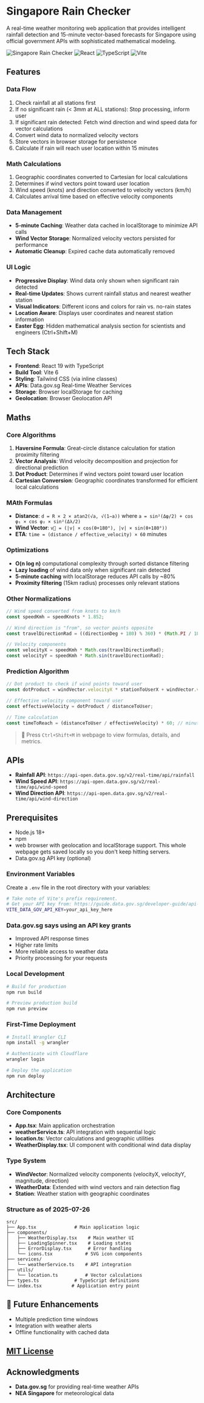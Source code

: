 # Singapore Rain Checker

A real-time weather monitoring web application that provides intelligent rainfall detection and 15-minute vector-based forecasts for Singapore using official government APIs with sophisticated mathematical modeling.

![Singapore Rain Checker](https://img.shields.io/badge/Status-Active-green)
![React](https://img.shields.io/badge/React-19.x-blue)
![TypeScript](https://img.shields.io/badge/TypeScript-5.7-blue)
![Vite](https://img.shields.io/badge/Vite-6.x-purple)

## Features

### Data Flow

1. Check rainfall at all stations first
2. If no significant rain (< 3mm at ALL stations): Stop processing, inform user
3. If significant rain detected: Fetch wind direction and wind speed data for vector calculations
4. Convert wind data to normalized velocity vectors
5. Store vectors in browser storage for persistence
6. Calculate if rain will reach user location within 15 minutes

### Math Calculations

1. Geographic coordinates converted to Cartesian for local calculations
2. Determines if wind vectors point toward user location
3. Wind speed (knots) and direction converted to velocity vectors (km/h)
4. Calculates arrival time based on effective velocity components

### Data Management

- **5-minute Caching**: Weather data cached in localStorage to minimize API calls
- **Wind Vector Storage**: Normalized velocity vectors persisted for performance
- **Automatic Cleanup**: Expired cache data automatically removed

### UI Logic

- **Progressive Display**: Wind data only shown when significant rain detected
- **Real-time Updates**: Shows current rainfall status and nearest weather station
- **Visual Indicators**: Different icons and colors for rain vs. no-rain states
- **Location Aware**: Displays user coordinates and nearest station information
- **Easter Egg**: Hidden mathematical analysis section for scientists and engineers (Ctrl+Shift+M)

## Tech Stack

- **Frontend**: React 19 with TypeScript
- **Build Tool**: Vite 6
- **Styling**: Tailwind CSS (via inline classes)
- **APIs**: Data.gov.sg Real-time Weather Services
- **Storage**: Browser localStorage for caching
- **Geolocation**: Browser Geolocation API

## Maths

### Core Algorithms

1. **Haversine Formula**: Great-circle distance calculation for station proximity filtering
2. **Vector Analysis**: Wind velocity decomposition and projection for directional prediction
3. **Dot Product**: Determines if wind vectors point toward user location
4. **Cartesian Conversion**: Geographic coordinates transformed for efficient local calculations

### MAth Formulas

- **Distance**: `d = R × 2 × atan2(√a, √(1−a))` where `a = sin²(Δφ/2) + cos φ₁ × cos φ₂ × sin²(Δλ/2)`
- **Wind Vector**: `v⃗ = (|v| × cos(θ+180°), |v| × sin(θ+180°))`
- **ETA**: `time = (distance / effective_velocity) × 60` minutes

### Optimizations

- **O(n log n)** computational complexity through sorted distance filtering
- **Lazy loading** of wind data only when significant rain detected
- **5-minute caching** with localStorage reduces API calls by ~80%
- **Proximity filtering** (15km radius) processes only relevant stations

### Other Normalizations

```typescript
// Wind speed converted from knots to km/h
const speedKmh = speedKnots * 1.852;

// Wind direction is "from", so vector points opposite
const travelDirectionRad = ((directionDeg + 180) % 360) * (Math.PI / 180);

// Velocity components
const velocityX = speedKmh * Math.cos(travelDirectionRad);
const velocityY = speedKmh * Math.sin(travelDirectionRad);
```

### Prediction Algorithm

```typescript
// Dot product to check if wind points toward user
const dotProduct = windVector.velocityX * stationToUserX + windVector.velocityY * stationToUserY;

// Effective velocity component toward user
const effectiveVelocity = dotProduct / distanceToUser;

// Time calculation
const timeToReach = (distanceToUser / effectiveVelocity) * 60; // minutes
```

> 🧮 Press `Ctrl+Shift+M` in webpage to view formulas, details, and metrics.

## APIs

- **Rainfall API**: `https://api-open.data.gov.sg/v2/real-time/api/rainfall`
- **Wind Speed API**: `https://api-open.data.gov.sg/v2/real-time/api/wind-speed`
- **Wind Direction API**: `https://api-open.data.gov.sg/v2/real-time/api/wind-direction`

## Prerequisites

- Node.js 18+
- npm
- web browser with geolocation and localStorage support. This whole webpage gets saved locally so you don't keep hitting servers.
- Data.gov.sg API key (optional)

### Environment Variables

Create a `.env` file in the root directory with your variables:

```bash
# Take note of Vite's prefix requirement.
# Get your API key from: https://guide.data.gov.sg/developer-guide/api-overview/how-to-request-an-api-key
VITE_DATA_GOV_API_KEY=your_api_key_here
```

### Data.gov.sg says using an API key grants

- Improved API response times
- Higher rate limits
- More reliable access to weather data
- Priority processing for your requests

### Local Development

```bash
# Build for production
npm run build

# Preview production build
npm run preview
```

### First-Time Deployment

```bash
# Install Wrangler CLI
npm install -g wrangler

# Authenticate with Cloudflare
wrangler login

# Deploy the application
npm run deploy
```

## Architecture

### Core Components

- **App.tsx**: Main application orchestration
- **weatherService.ts**: API integration with sequential logic
- **location.ts**: Vector calculations and geographic utilities
- **WeatherDisplay.tsx**: UI component with conditional wind data display

### Type System

- **WindVector**: Normalized velocity components (velocityX, velocityY, magnitude, direction)
- **WeatherData**: Extended with wind vectors and rain detection flag
- **Station**: Weather station with geographic coordinates

### Structure as of 2025-07-26

```
src/
├── App.tsx              # Main application logic
├── components/          
│   ├── WeatherDisplay.tsx    # Main weather UI
│   ├── LoadingSpinner.tsx    # Loading states
│   ├── ErrorDisplay.tsx      # Error handling
│   └── icons.tsx            # SVG icon components
├── services/
│   └── weatherService.ts    # API integration
├── utils/
│   └── location.ts          # Vector calculations
├── types.ts             # TypeScript definitions
└── index.tsx           # Application entry point
```

## 🚧 Future Enhancements

- Multiple prediction time windows
- Integration with weather alerts
- Offline functionality with cached data

## [MIT License](LICENSE)

## Acknowledgments

- **Data.gov.sg** for providing real-time weather APIs
- **NEA Singapore** for meteorological data
